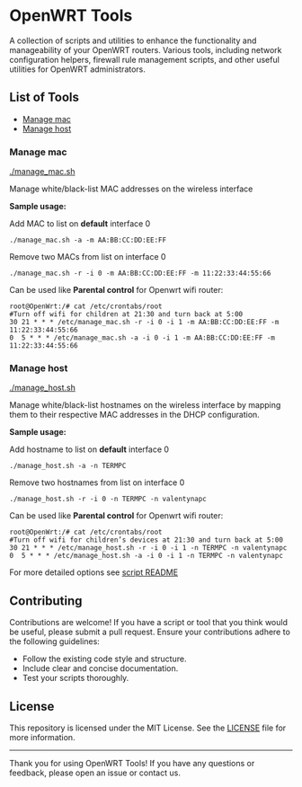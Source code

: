# OpenWRT Tools

A collection of scripts and utilities to enhance the functionality and manageability of your OpenWRT routers. Various tools, including network configuration helpers, firewall rule management scripts, and other useful utilities for OpenWRT administrators.

## List of Tools
- [Manage mac](#manage-mac)
- [Manage host](#manage-host)

### Manage mac

[./manage_mac.sh](scripts/manage_mac.sh)

Manage white/black-list MAC addresses on the wireless interface

**Sample usage:**

Add MAC to list on **default** interface 0
```
./manage_mac.sh -a -m AA:BB:CC:DD:EE:FF
```

Remove two MACs from list on interface 0
```
./manage_mac.sh -r -i 0 -m AA:BB:CC:DD:EE:FF -m 11:22:33:44:55:66
```

Can be used like **Parental control** for Openwrt wifi router:
```
root@OpenWrt:/# cat /etc/crontabs/root 
#Turn off wifi for children at 21:30 and turn back at 5:00
30 21 * * * /etc/manage_mac.sh -r -i 0 -i 1 -m AA:BB:CC:DD:EE:FF -m 11:22:33:44:55:66
0  5 * * * /etc/manage_mac.sh -a -i 0 -i 1 -m AA:BB:CC:DD:EE:FF -m 11:22:33:44:55:66
```

### Manage host

[./manage_host.sh](scripts/manage_host.sh)

Manage white/black-list hostnames on the wireless interface by mapping them to their respective MAC addresses in the DHCP configuration.

**Sample usage:**

Add hostname to list on **default** interface 0
```
./manage_host.sh -a -n TERMPC
```

Remove two hostnames from list on interface 0
```
./manage_host.sh -r -i 0 -n TERMPC -n valentynapc
```

Can be used like **Parental control** for Openwrt wifi router:
```
root@OpenWrt:/# cat /etc/crontabs/root 
#Turn off wifi for children’s devices at 21:30 and turn back at 5:00
30 21 * * * /etc/manage_host.sh -r -i 0 -i 1 -n TERMPC -n valentynapc
0  5 * * * /etc/manage_host.sh -a -i 0 -i 1 -n TERMPC -n valentynapc
```

For more detailed options see [script README](scripts/README.md)

## Contributing

Contributions are welcome! If you have a script or tool that you think would be useful, please submit a pull request. Ensure your contributions adhere to the following guidelines:

- Follow the existing code style and structure.
- Include clear and concise documentation.
- Test your scripts thoroughly.

## License

This repository is licensed under the MIT License. See the [LICENSE](LICENSE) file for more information.

---

Thank you for using OpenWRT Tools! If you have any questions or feedback, please open an issue or contact us.
